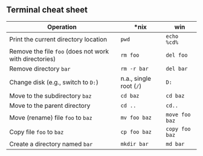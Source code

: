 ## Terminal cheat sheet

| Operation | <i class="fab fa-linux"></i> <i class="fab fa-apple"></i> *nix | <i class="fab fa-windows"></i> win |
| --- | --- | --- |
| Print the current directory location | `pwd` | `echo %cd%`
| Remove the file `foo` (does not work with directories) | `rm foo` | `del foo` |
| Remove directory `bar` | `rm -r bar` | `del bar` |
| Change disk (e.g., switch to `D:`) | n.a., single root (`/`) | `D:` |
| Move to the subdirectory `baz` | `cd baz` | `cd baz` |
| Move to the parent directory | `cd ..` | `cd..` |
| Move (rename) file `foo` to `baz` | `mv foo baz` | `move foo baz` |
| Copy file `foo` to `baz` | `cp foo baz` | `copy foo baz` |
| Create a directory named `bar` | `mkdir bar` | `md bar` |
